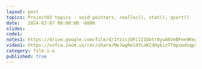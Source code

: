```yaml
---
layout: post
topics: Project03 topics - void pointers, realloc(), stat(), qsort()
date:   2024-03-07 08:00:00 -0800
slides: 
code1: 
notes1: https://drive.google.com/file/d/1YzisjOFi1I1bbtr0yuA6VeBFee9KeaiT/view?usp=drive_link
video1: https://usfca.zoom.us/rec/share/MeJwgRe1dYLoKCdHykizTTmpzwdvqpxXjYMvemIdB7Rf6xrPCBVrI6LX_NAUjctU.VN2p4OdwTTeNCMMF
category: file-i-o
published: true
---
```

